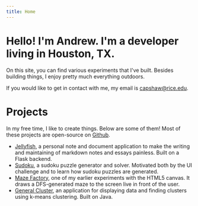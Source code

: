 ```yaml
---
title: Home
---
```


# Hello! I'm Andrew. I'm a developer living in Houston, TX.

On this site, you can find various experiments that I've built. Besides building things, I enjoy pretty much everything outdoors.

<!-- Random fact: my favorite type of plant are [succulents](https://en.wikipedia.org/wiki/Succulent_plant). -->

If you would like to get in contact with me, my email is [capshaw@rice.edu](mailto:capshaw@rice.edu).

<!-- Ugly. Too bad there's not a better way to do this. -->
<div class="break"> </div>

# Projects

In my free time, I like to create things. Below are some of them! Most of these projects are open-source on [Github](https://github.com/capshaw).

+ [Jellyfish](https://github.com/capshaw/jellyfish), a personal note and document application to make the writing and maintaining of markdown notes and essays painless. Built on a Flask backend.
+ [Sudoku](/sudoku), a sudoku puzzle generator and solver. Motivated both by the UI challenge and to learn how sudoku puzzles are generated.
+ [Maze Factory](/maze-factory), one of my earlier experiments with the HTML5 canvas. It draws a DFS-generated maze to the screen live in front of the user.
+ [General Cluster](https://github.com/capshaw/GeneralCluster), an application for displaying data and finding clusters using k-means clustering. Built on Java.